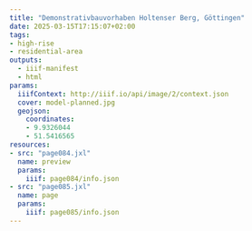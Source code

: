 ```yaml
---
title: "Demonstrativbauvorhaben Holtenser Berg, Göttingen"
date: 2025-03-15T17:15:07+02:00
tags:
- high-rise
- residential-area
outputs:
  - iiif-manifest
  - html
params:
  iiifContext: http://iiif.io/api/image/2/context.json
  cover: model-planned.jpg
  geojson:
    coordinates:
    - 9.9326044
    - 51.5416565
resources:
- src: "page084.jxl"
  name: preview
  params:
    iiif: page084/info.json
- src: "page085.jxl"
  name: page
  params:
    iiif: page085/info.json
---
```

